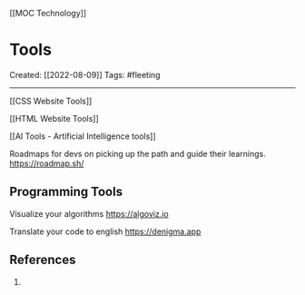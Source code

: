 [[MOC Technology]]

# Tools
Created:  [[2022-08-09]]
Tags: #fleeting 

---
[[CSS Website Tools]]

[[HTML Website Tools]]

[[AI Tools - Artificial Intelligence tools]]


Roadmaps for devs on picking up the path and guide their learnings.
https://roadmap.sh/


## Programming Tools
Visualize your algorithms
https://algoviz.io

Translate your code to english
https://denigma.app










## References
1. 